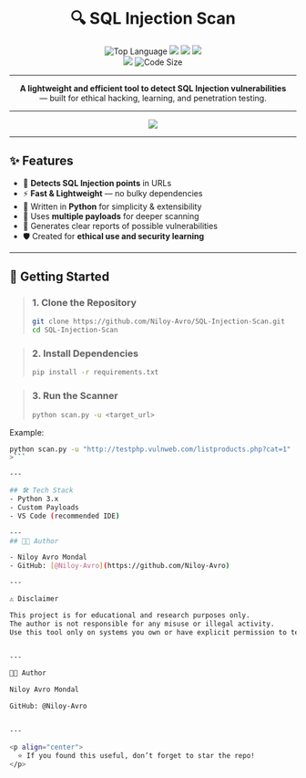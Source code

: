 <h1 align="center">🔍 SQL Injection Scan</h1>

<p align="center">
  <img src="https://img.shields.io/github/languages/top/Niloy-Avro/SQL-Injection-Scan?color=orange&style=for-the-badge" alt="Top Language"/>
  <img src="https://img.shields.io/github/last-commit/Niloy-Avro/SQL-Injection-Scan?style=for-the-badge&color=brightgreen&label=Last%20Commit" />
  <img src="https://img.shields.io/badge/Security-SQL%20Injection-red?style=for-the-badge" />
  <img src="https://img.shields.io/badge/Tool-Python-3776AB?style=for-the-badge" />
  <br><img src="https://img.shields.io/github/repo-size/Niloy-Avro/SQL-Injection-Scan?color=purple&style=for-the-badge"/>
  <img src="https://img.shields.io/github/languages/code-size/Niloy-Avro/SQL-Injection-Scan?style=for-the-badge" alt="Code Size">
</p>

---

<p align="center">
  <b>A lightweight and efficient tool to detect SQL Injection vulnerabilities</b><br>
  — built for ethical hacking, learning, and penetration testing.
</p>

---

<p align="center">
  <img src="https://readme-typing-svg.demolab.com?font=Fira+Code&size=24&pause=1000&color=ff0000&center=true&vCenter=true&width=700&lines=Python+%7C+Cybersecurity+%7C+Pentesting;SQL+Injection+Scanner;Find+Vulnerable+Parameters+%26+URLs" />
</p>

---

## ✨ Features

- 🔎 **Detects SQL Injection points** in URLs  
- ⚡ **Fast & Lightweight** — no bulky dependencies  
- 🐍 Written in **Python** for simplicity & extensibility  
- 📜 Uses **multiple payloads** for deeper scanning  
- 📂 Generates clear reports of possible vulnerabilities  
- 🛡️ Created for **ethical use and security learning**

---

## 🚀 Getting Started

> ### **1. Clone the Repository**
> ```bash
> git clone https://github.com/Niloy-Avro/SQL-Injection-Scan.git
> cd SQL-Injection-Scan
> ```

> ### **2. Install Dependencies**
> ```bash
> pip install -r requirements.txt
> ```

> ### **3. Run the Scanner**
> ```bash
> python scan.py -u <target_url>
> ```

Example:
```bash
python scan.py -u "http://testphp.vulnweb.com/listproducts.php?cat=1"
>```

---

## 🛠️ Tech Stack
- Python 3.x
- Custom Payloads
- VS Code (recommended IDE)

---
## 👨‍💻 Author

- Niloy Avro Mondal  
- GitHub: [@Niloy-Avro](https://github.com/Niloy-Avro)

---

⚠️ Disclaimer

This project is for educational and research purposes only.
The author is not responsible for any misuse or illegal activity.
Use this tool only on systems you own or have explicit permission to test.


---

👨‍💻 Author

Niloy Avro Mondal

GitHub: @Niloy-Avro


---

<p align="center">
  ⭐ If you found this useful, don’t forget to star the repo!
</p>
```